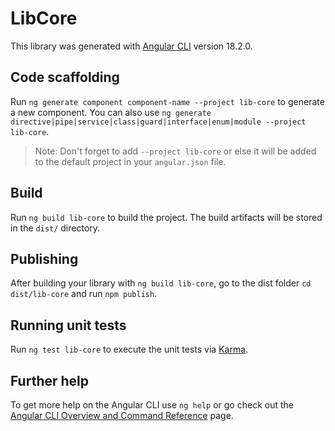 # LibCore

This library was generated with [Angular CLI](https://github.com/angular/angular-cli) version 18.2.0.

## Code scaffolding

Run `ng generate component component-name --project lib-core` to generate a new component. You can also use `ng generate directive|pipe|service|class|guard|interface|enum|module --project lib-core`.
> Note: Don't forget to add `--project lib-core` or else it will be added to the default project in your `angular.json` file. 

## Build

Run `ng build lib-core` to build the project. The build artifacts will be stored in the `dist/` directory.

## Publishing

After building your library with `ng build lib-core`, go to the dist folder `cd dist/lib-core` and run `npm publish`.

## Running unit tests

Run `ng test lib-core` to execute the unit tests via [Karma](https://karma-runner.github.io).

## Further help

To get more help on the Angular CLI use `ng help` or go check out the [Angular CLI Overview and Command Reference](https://angular.dev/tools/cli) page.
